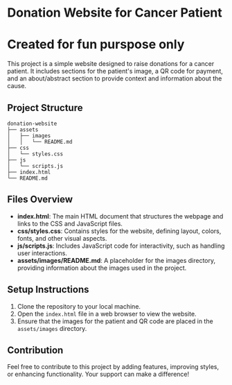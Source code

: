 # Donation Website for Cancer Patient 
# Created for fun purspose only

This project is a simple website designed to raise donations for a cancer patient. It includes sections for the patient's image, a QR code for payment, and an about/abstract section to provide context and information about the cause.

## Project Structure

```
donation-website
├── assets
│   ├── images
│   │   └── README.md
├── css
│   └── styles.css
├── js
│   └── scripts.js
├── index.html
└── README.md
```

## Files Overview

- **index.html**: The main HTML document that structures the webpage and links to the CSS and JavaScript files.
- **css/styles.css**: Contains styles for the website, defining layout, colors, fonts, and other visual aspects.
- **js/scripts.js**: Includes JavaScript code for interactivity, such as handling user interactions.
- **assets/images/README.md**: A placeholder for the images directory, providing information about the images used in the project.

## Setup Instructions

1. Clone the repository to your local machine.
2. Open the `index.html` file in a web browser to view the website.
3. Ensure that the images for the patient and QR code are placed in the `assets/images` directory.

## Contribution

Feel free to contribute to this project by adding features, improving styles, or enhancing functionality. Your support can make a difference!
